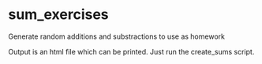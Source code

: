 # sum_exercises
Generate random additions and substractions to use as homework

Output is an html file which can be printed. Just run the create_sums script.
